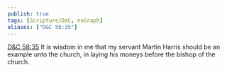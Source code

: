 ```yaml
---
publish: true
tags: [Scripture/DaC, noGraph]
aliases: ["D&C 58:35"]
---
```

[D&C 58:35](https://churchofjesuschrist.org/study/scriptures/dc-testament/dc/58?lang=eng&id=p35#p35) It is wisdom in me that my servant Martin Harris should be an example unto the church, in laying his moneys before the bishop of the church.
